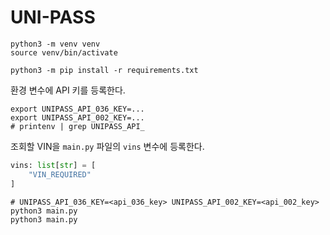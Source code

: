 # UNI-PASS

```shell
python3 -m venv venv
source venv/bin/activate
```

```shell
python3 -m pip install -r requirements.txt
```

환경 변수에 API 키를 등록한다.

```shell
export UNIPASS_API_036_KEY=...
export UNIPASS_API_002_KEY=...
# printenv | grep UNIPASS_API_
```

조회할 VIN을 `main.py` 파일의 `vins` 변수에 등록한다.

```python
vins: list[str] = [
    "VIN_REQUIRED"
]
```

```shell
# UNIPASS_API_036_KEY=<api_036_key> UNIPASS_API_002_KEY=<api_002_key> python3 main.py
python3 main.py
```
